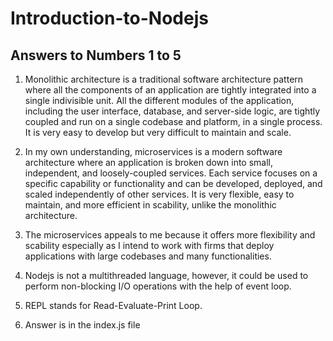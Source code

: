 # Introduction-to-Nodejs
## Answers to Numbers 1 to 5
1. Monolithic architecture is a traditional software architecture pattern where all the components of an application are tightly integrated into a single indivisible unit. All the different modules of the application, including the user interface, database, and server-side logic, are tightly coupled and run on a single codebase and platform, in a single process.
It is very easy to develop but very difficult to maintain and scale.

2. In my own understanding, microservices is a modern software architecture where an application is broken down into small, independent, and loosely-coupled services. Each service focuses on a specific capability or functionality and can be developed, deployed, and scaled independently of other services. 
It is very flexible, easy to maintain, and more efficient in scability, unlike the monolithic architecture.

3. The microservices appeals to me because it offers more flexibility and scability especially as I intend to work with firms that deploy applications with large codebases and many functionalities. 

4. Nodejs is not a multithreaded language, however, it could be used to perform non-blocking I/O operations with the help of event loop. 
 
5. REPL stands for Read-Evaluate-Print Loop.

6. Answer is in the index.js file 
